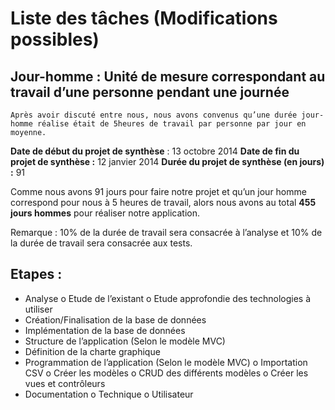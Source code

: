 # Liste des tâches (Modifications possibles)

## Jour-homme : Unité de mesure correspondant au travail d’une personne pendant une journée
	Après avoir discuté entre nous, nous avons convenus qu’une durée jour-homme réalise était de 5heures de travail par personne par jour en moyenne.
	
**Date de début du projet de synthèse** : 13 octobre 2014
**Date de fin du projet de synthèse :** 12 janvier 2014
**Durée du projet de synthèse (en jours) :** 91

Comme nous avons 91 jours pour faire notre projet et qu’un jour homme correspond pour nous à 5 heures de travail, alors nous avons au total **455 jours hommes** pour réaliser notre application.

Remarque : 10% de la durée de travail sera consacrée à l’analyse et 10% de la durée de travail sera consacrée aux tests.

## Etapes :
  -	Analyse
    o	Etude de l’existant
    o	Etude approfondie des technologies à utiliser
  -	Création/Finalisation de la base de données
  -	Implémentation de la base de données
  -	Structure de l’application (Selon le modèle MVC)
  -	Définition de la charte graphique
  -	Programmation de l’application (Selon le modèle MVC)
    o	Importation CSV
    o	Créer les modèles
    o	CRUD des différents modèles
    o	Créer les vues et contrôleurs
  -	Documentation
    o	Technique
    o	Utilisateur

